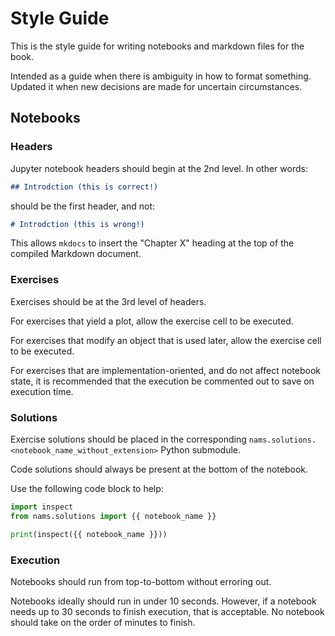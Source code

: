 # Style Guide

This is the style guide for writing notebooks and markdown files for the book.

Intended as a guide when there is ambiguity in how to format something.
Updated it when new decisions are made for uncertain circumstances.

## Notebooks

### Headers

Jupyter notebook headers should begin at the 2nd level.
In other words:

```markdown
## Introdction (this is correct!)
```

should be the first header, and not:

```markdown
# Introdction (this is wrong!)
```

This allows `mkdocs` to insert the "Chapter X" heading
at the top of the compiled Markdown document.

### Exercises

Exercises should be at the 3rd level of headers.

For exercises that yield a plot, allow the exercise cell to be executed.

For exercises that modify an object that is used later, allow the exercise cell to be executed.

For exercises that are implementation-oriented, and do not affect notebook state,
it is recommended that the execution be commented out to save on execution time.

### Solutions

Exercise solutions should be placed in the corresponding `nams.solutions.<notebook_name_without_extension>`
Python submodule.

Code solutions should always be present at the bottom of the notebook.

Use the following code block to help:

```python
import inspect
from nams.solutions import {{ notebook_name }}

print(inspect({{ notebook_name }}))
```

### Execution

Notebooks should run from top-to-bottom without erroring out.

Notebooks ideally should run in under 10 seconds.
However, if a notebook needs up to 30 seconds to finish execution,
that is acceptable.
No notebook should take on the order of minutes to finish.
